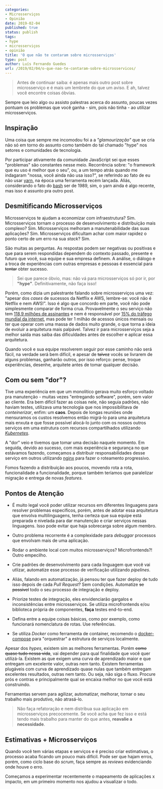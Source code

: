 ```yaml
---
categories:
- Microsserviços
- Opinião
date: 2019-02-04
published: true
status: publish
tags:
- hype
- microsserviços
- opinião
title: 'O que não te contaram sobre microsserviços'
type: post
author: Luís Fernando Guedes
url: /2019/02/04/o-que-nao-te-contaram-sobre-microsservicos/
---
```


> Antes de continuar saiba: é apenas mais outro post sobre microsserviço e é mais
um lembrete do que um aviso. E ah, talvez vocẽ encontre coisas óbvias.

Sempre que leio algo ou assisto palestras acerca do assunto, poucas vezes pontuam os problemas que você ganha - sim, pois não tinha - ao utilizar microsserviços.

## Inspiração

Uma coisa que sempre me incomodou foi a a _"glamourização"_ que se cria não só em torno do assunto como também do tal chamado "hype" nos setores e comunidades de tecnologia.

Por participar ativamente da comunidade JavaScript sei que esses "problemas"
são constantes nesse meio. Recorrência sobre: "o framework que eu uso é
melhor que o seu", ou, a um tempo atrás quando me indagaram "nossa, você ainda não usa isso?", se referindo ao fato de eu não
usar [yarn](https://yarnpkg.com/en/), na época uma ferramenta recém lançada. Aliás, considerando o fato do [bash](https://en.wikipedia.org/wiki/Bash_(Unix_shell)) ser de 1989,
sim, o yarn ainda é algo recente, mas isso é assunto pra outro post.

## Desmitificando Microsserviços

Microsserviços te ajudam a economizar com infraestrutura? Sim. Microsserviços
tornam o processo de desenvolvimento e distribuição mais complexo? Sim.
Microsserviços melhoram a manutenabilidade das suas aplicações? Sim. Microsserviços
dificultam achar com maior rapidez o ponto certo de um erro na sua _stack_? Sim.

São muitas as perguntas. As respostas podem ser negativas ou
positivas e que para serem respondidas dependem do contexto passado, presente e futuro que você, sua equipe e
sua empresa definem. A análise, o diálogo e a troca de experiências com outras
empresas e pessoas é essencial para ~~tentar~~ obter sucesso.

> Sei que parece óbvio, mas: não vá para microsserviços só por ir, por **"hype"**. Definitivamente, não faça isso!

Porém, como dizia um palestrante falando sobre microsserviços uma vez: "apesar dos *cases* de sucessos da Netflix e AWS, lembre-se: você não é Netflix e nem AWS!".
Isso é algo que concordo em parte, você não pode simplesmente comparar de forma
crua. Provavelmente o seu serviço não tem [118,9 milhões de assinantes](https://www1.folha.uol.com.br/mercado/2018/04/netflix-atinge-1189-milhoes-de-assinantes.shtml) e nem é responsável por [15% do tráfego mundial da internet](http://fortune.com/2018/10/02/netflix-consumes-15-percent-of-global-internet-bandwidth/), mas pode ter 1 milhão de acessos únicos mensais ou ter que operar com uma massa de dados muito grande, o que torna a ideia de evoluir a arquitetura mais palpável. Talvez ir para microsserviços seja a melhor saída mas saiba das dificuldades antes de escolher e aplicar essa arquitetura.

Quando você e sua equipe resolverem seguir por esse caminho não será fácil, na
verdade será bem difícil, e apesar de ~~talvez~~ vocês se livrarem de alguns
problemas, ganharão outros, por isso reforço: pense, troque experiências, desenhe, arquitete antes de
tomar qualquer decisão.

## Com ou sem "dor"?

Tive uma experiência em que um monolítico gerava muito esforço voltado pra manutenção - muitas vezes "entregando software", porém, sem valor ao cliente. Era bem difícil fazer as
coisas nele, não seguia padrões, não haviam testes, utilizava uma tecnologia que
nos impossibilitava de *conteinerizar*, enfim: um **caos**. Depois de longas reuniões onde mensuramos os custos resolvemos então migrá-lo para uma arquitetura mais enxuta e que fosse
possível alocá-lo junto com os nossos outros serviços em uma estrutura com recursos compartilhados utilizando *[Kubernetes](https://kubernetes.io/)*.

A "dor" veio e tivemos que tomar uma decisão naquele momento. Em seguida, devido
ao sucesso, com mais experiência e segurança no que estávamos fazendo, começamos
a distribuir responsabilidades desse serviço em outros utilizando [nginx](https://www.nginx.com/) para fazer o roteamento progressivo.

Fomos fazendo a distribuição aos poucos, movendo rota a rota, funcionalidade a
funcionalidade, porque também teríamos que paralelizar migração e entrega
de novas _features_.

## Pontos de Atenção

- É muito legal você poder utilizar recursos em diferentes linguagens para resolver problemas específicos, porém, antes de adotar essa arquitetura que envolva multilinguagens, tenha certeza que sua equipe está preparada e nivelada para dar manutenção e criar serviços nessas linguagens. Isso pode evitar que haja sobrecarga sobre algum membro.

- Outro problema recorrente é a complexidade para *debuggar* processos que envolvam
mais de uma aplicação.

- Rodar o ambiente local com muitos microsserviços? Microfrontends?! Outro empecilho.

- Crie padrões de desenvolvimento para cada linguagem que você vai utlizar,
automatize esse processo de verificação utilizando _pipelines_.

- Aliás, falando em automatização, já pensou ter que fazer deploy de tudo isso
depois de cada *Pull Request*? Sem condições. Automatize ~~se possível~~ todo o seu
processo de integração e deploy.

- Priorize testes de integração, eles envidenciarão gargalos e inconsistências entre
microsserviços. Se utiliza microfrontends e/ou biblioteca própria de
componentes, **faça** testes end-to-end.

- Defina entre a equipe coisas básicas, como por exemplo, como funcionará nomenclatura de rotas. Use referências.

- Se utiliza _Docker_ como ferramenta de container, recomendo o [docker-compose](https://docs.docker.com/compose/) para "orquestrar" a estrutura de serviços localmente.

Apesar dos *hypes*, existem sim as melhores ferramentas. Porém ~~como quase tudo
nessa vida~~, vai depender para qual
finalidade que você quer utilizá-la. Existem as que
exigem uma curva de aprendizado maior e que entregam um excelente valor,
outras nem tanto. Existem ferramentas plugáveis com curva de aprendizado quase
nulas que também entregam excelentes resultados, outras nem tanto. Ou seja, não siga o fluxo. Procure prós e
contras e principalmente qual se encaixa melhor no que você está construindo.

Ferramentas servem para agilizar, automatizar, melhorar, tornar o seu trabalho
mais produtivo, não atrasá-lo.

> Não faça refatoração e nem distribua sua aplicação em microsserviços
precocemente. Se você acha que fez isso e está tendo mais trabalho para manter
do que antes, **reavalie a necessidade**.

## Estimativas + Microsserviços

Quando você tem várias etapas e serviços e é preciso criar estimativas, o
processo acaba ficando um pouco mais difícil. Pode ser que hajam erros, porém,
como ciclo base do _scrum_, faça sempre as _reviews_ evidenciando onde houve o
erro.

Começamos a experimentar recentemente o mapeamento de aplicações x impacto, em
um primeiro momento nos ajudou a visualizar o todo.
